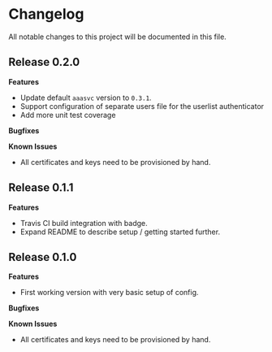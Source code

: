 # Changelog

All notable changes to this project will be documented in this file.

## Release 0.2.0

**Features**
* Update default `aaasvc` version to `0.3.1`.
* Support configuration of separate users file for the userlist authenticator
* Add more unit test coverage

**Bugfixes**

**Known Issues**
* All certificates and keys need to be provisioned by hand.

## Release 0.1.1

**Features**
* Travis CI build integration with badge.
* Expand README to describe setup / getting started further.

## Release 0.1.0

**Features**
* First working version with very basic setup of config.

**Bugfixes**

**Known Issues**
* All certificates and keys need to be provisioned by hand.
